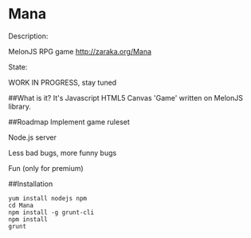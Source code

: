 Mana 
====
Description:

MelonJS RPG game http://zaraka.org/Mana

State:

WORK IN PROGRESS, stay tuned

##What is it?
It's Javascript HTML5 Canvas 'Game' written on MelonJS library.

##Roadmap
Implement game ruleset

Node.js server

Less bad bugs, more funny bugs

Fun (only for premium)

##Installation

```
yum install nodejs npm
cd Mana
npm install -g grunt-cli
npm install
grunt
```
